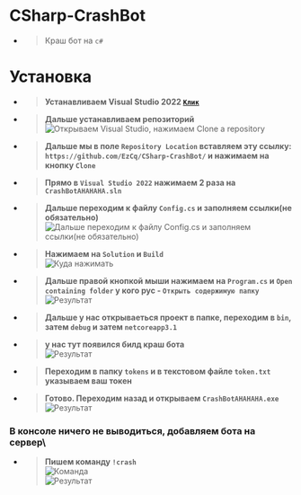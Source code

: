 # CSharp-CrashBot
- > Краш бот на `c#`

# Установка
- > **Устанавливаем Visual Studio 2022 [`Клик`](https://visualstudio.microsoft.com/vs/)**
- > **Дальше устанавливаем репозиторий**\
![Открываем Visual Studio, нажимаем `Clone a repository`](https://media.discordapp.net/attachments/968430416602234930/972102115428302858/unknown.png?width=303&height=442)
- > **Дальше мы в поле `Repository Location` вставляем эту ссылку: `https://github.com/EzCq/CSharp-CrashBot/` и нажимаем на кнопку `Clone`**
- > **Прямо в `Visual Studio 2022` нажимаем 2 раза на `CrashBotAHAHAHA.sln`**
- > **Дальше переходим к файлу `Config.cs` и заполняем ссылки(не обязательно)**
![Дальше переходим к файлу `Config.cs` и заполняем ссылки(не обязательно)](https://media.discordapp.net/attachments/968430416602234930/972103728486309948/unknown.png)
- > **Нажимаем на `Solution` и `Build`**\
![Куда нажимать](https://media.discordapp.net/attachments/968430416602234930/972104730249682984/unknown.png)
- > **Дальше правой кнопкой мыши нажимаем на `Program.cs` и `Open containing folder` у кого рус - `Открыть содержимую папку`**\
![Результат](https://media.discordapp.net/attachments/968430416602234930/972105507785547817/unknown.png)
- > **Дальше у нас открываеться проект в папке, переходим в `bin`, затем `debug` и затем `netcoreapp3.1`**
- > **у нас тут появился билд краш бота**\
![Результат](https://media.discordapp.net/attachments/968430416602234930/972106792177918012/unknown.png)
- > **Переходим в папку `tokens` и в текстовом файле `token.txt` указываем ваш токен**
- > **Готово. Переходим назад и открываем `CrashBotAHAHAHA.exe`**\
![Результат](https://media.discordapp.net/attachments/968430416602234930/972107320735707186/unknown.png?width=875&height=442)
### **В консоле ничего не выводиться, добавляем бота на сервер**\
- > **Пишем команду `!crash`**\
![Команда](https://media.discordapp.net/attachments/970022365343940610/972108171806117938/unknown.png)\
![Результат](https://media.discordapp.net/attachments/972108303305945138/972108699701215282/unknown.png?width=379&height=221)
